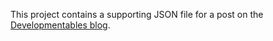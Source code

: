 This project contains a supporting JSON file for a post on the [Developmentables blog](http://developmentables.com).


